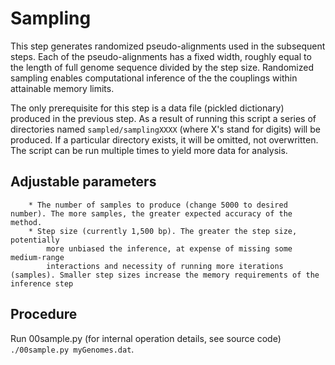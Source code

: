 # Sampling

This step generates randomized pseudo-alignments used in the subsequent steps. Each of the pseudo-alignments has a fixed width, roughly equal to the length of full genome sequence divided by the step size. Randomized sampling enables computational inference of the the couplings within attainable memory limits.

The only prerequisite for this step is a data file (pickled dictionary) produced in the previous step. As a result of running this script a series of directories named `sampled/samplingXXXX` (where X's stand for digits) will be produced. If a particular directory exists, it will be omitted, not overwritten. The script can be run multiple times to yield more data for analysis.

## Adjustable parameters
        * The number of samples to produce (change 5000 to desired number). The more samples, the greater expected accuracy of the method.
        * Step size (currently 1,500 bp). The greater the step size, potentially 
            more unbiased the inference, at expense of missing some medium-range
            interactions and necessity of running more iterations (samples). Smaller step sizes increase the memory requirements of the inference step

## Procedure
Run 00sample.py (for internal operation details, see source code)
`./00sample.py myGenomes.dat`.
